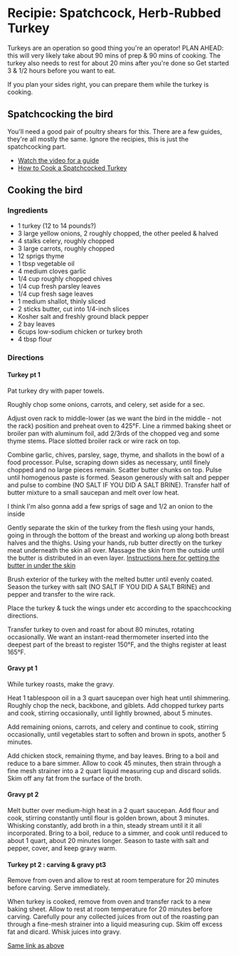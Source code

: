 # Recipie: Spatchcock, Herb-Rubbed Turkey

Turkeys are an operation so good thing you're an operator! PLAN AHEAD: this will very likely take about 90 mins of prep & 90 mins of cooking. The turkey also needs to rest for about 20 mins after you're done so Get started 3 & 1/2 hours before you want to eat.

If you plan your sides right, you can prepare them while the turkey is cooking.

## Spatchcocking the bird

You'll need a good pair of poultry shears for this. There are a few guides, they're all mostly the same. Ignore the recipies, this is just the spatchcocking part.

- [Watch the video for a guide](http://www.seriouseats.com/2012/11/how-to-spatchcock-cook-turkey-thanksgiving-fast-easy-way-spatchcocked.html)
- [How to Cook a Spatchcocked Turkey](http://www.seriouseats.com/2012/11/how-to-spatchcock-cook-turkey-thanksgiving-fast-easy-way-spatchcocked-slideshow.html)

## Cooking the bird

### Ingredients

- 1 turkey (12 to 14 pounds?)
- 3 large yellow onions, 2 roughly chopped, the other peeled & halved
- 4 stalks celery, roughly chopped
- 3 large carrots, roughly chopped
- 12 sprigs thyme
- 1 tbsp vegetable oil
- 4 medium cloves garlic
- 1/4 cup roughly chopped chives
- 1/4 cup fresh parsley leaves
- 1/4 cup fresh sage leaves
- 1 medium shallot, thinly sliced
- 2 sticks butter, cut into 1/4-inch slices
- Kosher salt and freshly ground black pepper
- 2 bay leaves
- 6cups low-sodium chicken or turkey broth
- 4 tbsp flour

### Directions

#### Turkey pt 1

Pat turkey dry with paper towels.

Roughly chop some onions, carrots, and celery, set aside for a sec.

Adjust oven rack to middle-lower (as we want the bird in the middle - not the rack) position and preheat oven to 425°F. Line a rimmed baking sheet or broiler pan with aluminum foil, add 2/3rds of the chopped veg and some thyme stems. Place slotted broiler rack or wire rack on top.

Combine garlic, chives, parsley, sage, thyme, and shallots in the bowl of a food processor. Pulse, scraping down sides as necessary, until finely chopped and no large pieces remain. Scatter butter chunks on top. Pulse until homogenous paste is formed. Season generously with salt and pepper and pulse to combine (NO SALT IF YOU DID A SALT BRINE). Transfer half of butter mixture to a small saucepan and melt over low heat.

I think I'm also gonna add a few sprigs of sage and 1/2 an onion to the inside

Gently separate the skin of the turkey from the flesh using your hands, going in through the bottom of the breast and working up along both breast halves and the thighs. Using your hands, rub butter directly on the turkey meat underneath the skin all over. Massage the skin from the outside until the butter is distributed in an even layer. [Instructions here for getting the butter in under the skin](http://www.seriouseats.com/2014/11/the-food-lab-how-to-make-herb-butter-roasted-turkey-thanksgiving-recipe.html)

Brush exterior of the turkey with the melted butter until evenly coated. Season the turkey with salt (NO SALT IF YOU DID A SALT BRINE) and pepper and transfer to the wire rack.

Place the turkey & tuck the wings under etc according to the spacchcocking directions.

Transfer turkey to oven and roast for about 80 minutes, rotating occasionally. We want an instant-read thermometer inserted into the deepest part of the breast to register 150°F, and the thighs register at least 165°F.

#### Gravy pt 1

While turkey roasts, make the gravy.

Heat 1 tablespoon oil in a 3 quart saucepan over high heat until shimmering. Roughly chop the neck, backbone, and giblets. Add chopped turkey parts and cook, stirring occasionally, until lightly browned, about 5 minutes.

Add remaining onions, carrots, and celery and continue to cook, stirring occasionally, until vegetables start to soften and brown in spots, another 5 minutes.

Add chicken stock, remaining thyme, and bay leaves. Bring to a boil and reduce to a bare simmer. Allow to cook 45 minutes, then strain through a fine mesh strainer into a 2 quart liquid measuring cup and discard solids. Skim off any fat from the surface of the broth.

#### Gravy pt 2

Melt butter over medium-high heat in a 2 quart saucepan. Add flour and cook, stirring constantly until flour is golden brown, about 3 minutes. Whisking constantly, add broth in a thin, steady stream until it it all incorporated. Bring to a boil, reduce to a simmer, and cook until reduced to about 1 quart, about 20 minutes longer. Season to taste with salt and pepper, cover, and keep gravy warm.

#### Turkey pt 2 : carving & gravy pt3

Remove from oven and allow to rest at room temperature for 20 minutes before carving. Serve immediately.

When turkey is cooked, remove from oven and transfer rack to a new baking sheet. Allow to rest at room temperature for 20 minutes before carving. Carefully pour any collected juices from out of the roasting pan through a fine-mesh strainer into a liquid measuring cup. Skim off excess fat and dicard. Whisk juices into gravy.

[Same link as above](http://www.seriouseats.com/2012/11/how-to-spatchcock-cook-turkey-thanksgiving-fast-easy-way-spatchcocked-slideshow.html)

